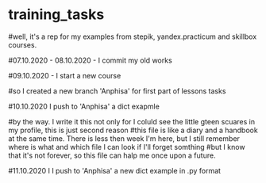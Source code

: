 # training_tasks
#well, it's a rep for my examples from stepik, yandex.practicum and skillbox courses. 


#07.10.2020 - 08.10.2020 - I commit my old works


#09.10.2020 - I start a new course

#so I created a new branch 'Anphisa' for first part of lessons tasks

#10.10.2020 I push to 'Anphisa' a dict exapmle

#by the way. I write it this not only for I coluld see the little gteen scuares in my profile, this is just second reason
#this file is like a diary and a handbook at the same time. There is less then week I'm here, but I still remember where is what and which file I can look if I'll forget somthing
#but I know that it's not forever, so this file can halp me once upon a future.

#11.10.2020 I I push to 'Anphisa' a new dict example in .py format

